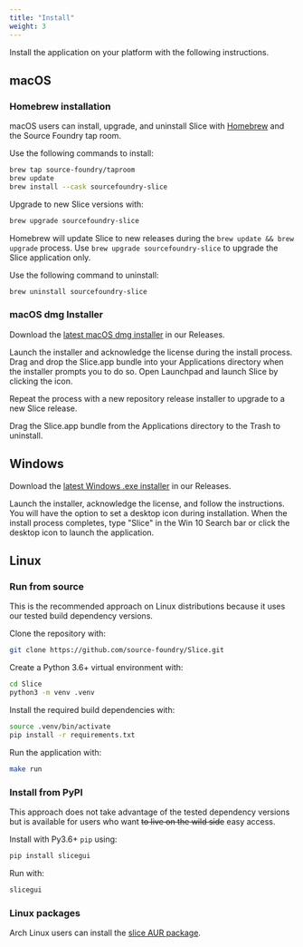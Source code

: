 ```yaml
---
title: "Install"
weight: 3
---
```


Install the application on your platform with the following instructions.

## macOS

### Homebrew installation

macOS users can install, upgrade, and uninstall Slice with [Homebrew](https://brew.sh/) and the Source Foundry tap room.

Use the following commands to install:

```sh
brew tap source-foundry/taproom
brew update
brew install --cask sourcefoundry-slice
```

Upgrade to new Slice versions with:

```sh
brew upgrade sourcefoundry-slice
```

Homebrew will update Slice to new releases during the `brew update && brew upgrade` process. Use `brew upgrade sourcefoundry-slice` to upgrade the Slice application only.

Use the following command to uninstall:

```sh
brew uninstall sourcefoundry-slice
```

### macOS dmg Installer

Download the [latest macOS dmg installer](https://github.com/source-foundry/Slice/releases/latest) in our Releases.

Launch the installer and acknowledge the license during the install process. Drag and drop the Slice.app bundle into your Applications directory when the installer prompts you to do so. Open Launchpad and launch Slice by clicking the icon.

Repeat the process with a new repository release installer to upgrade to a new Slice release.

Drag the Slice.app bundle from the Applications directory to the Trash to uninstall.

## Windows

Download the [latest Windows .exe installer](https://github.com/source-foundry/Slice/releases/latest) in our Releases.

Launch the installer, acknowledge the license, and follow the instructions. You will have the option to set a desktop icon during installation.  When the install process completes, type "Slice" in the Win 10 Search bar or click the desktop icon to launch the application.

## Linux

### Run from source

This is the recommended approach on Linux distributions because it uses our tested build dependency versions.

Clone the repository with:

```sh
git clone https://github.com/source-foundry/Slice.git
```

Create a Python 3.6+ virtual environment with:

```sh
cd Slice
python3 -m venv .venv
```

Install the required build dependencies with:

```sh
source .venv/bin/activate
pip install -r requirements.txt
```

Run the application with:

```sh
make run
```

### Install from PyPI

This approach does not take advantage of the tested dependency versions but is available for users who want ~~to live on the wild side~~ easy access.

Install with Py3.6+ `pip` using:

```sh
pip install slicegui
```

Run with:

```sh
slicegui
```

### Linux packages

Arch Linux users can install the [slice AUR package](https://aur.archlinux.org/packages/slice/).
